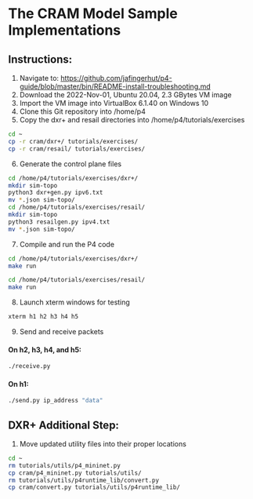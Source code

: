 # The CRAM Model Sample Implementations

## Instructions:
1. Navigate to: https://github.com/jafingerhut/p4-guide/blob/master/bin/README-install-troubleshooting.md
2. Download the 2022-Nov-01, Ubuntu 20.04, 2.3 GBytes VM image
3. Import the VM image into VirtualBox 6.1.40 on Windows 10
4. Clone this Git repository into /home/p4
5. Copy the dxr+ and resail directories into /home/p4/tutorials/exercises
```bash
cd ~
cp -r cram/dxr+/ tutorials/exercises/
cp -r cram/resail/ tutorials/exercises/
```
6. Generate the control plane files
```bash
cd /home/p4/tutorials/exercises/dxr+/
mkdir sim-topo
python3 dxr+gen.py ipv6.txt
mv *.json sim-topo/
cd /home/p4/tutorials/exercises/resail/
mkdir sim-topo
python3 resailgen.py ipv4.txt
mv *.json sim-topo/
```
7. Compile and run the P4 code
```bash
cd /home/p4/tutorials/exercises/dxr+/
make run
```
```bash
cd /home/p4/tutorials/exercises/resail/
make run
```
8. Launch xterm windows for testing
```bash
xterm h1 h2 h3 h4 h5
```
9. Send and receive packets
#### On h2, h3, h4, and h5:
```bash
./receive.py
```
#### On h1:
```bash
./send.py ip_address "data"
```

## DXR+ Additional Step:
1. Move updated utility files into their proper locations
```bash
cd ~
rm tutorials/utils/p4_mininet.py
cp cram/p4_mininet.py tutorials/utils/
rm tutorials/utils/p4runtime_lib/convert.py
cp cram/convert.py tutorials/utils/p4runtime_lib/
```
